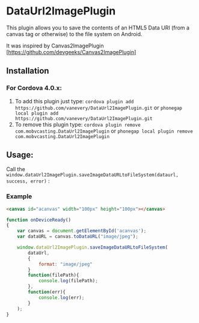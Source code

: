 DataUrl2ImagePlugin
============

This plugin allows you to save the contents of an HTML5 Data URI (from a canvas tag or otherwise) to the file system on Android.

It was inspired by Canvas2ImagePlugin [https://github.com/devgeeks/Canvas2ImagePlugin]

Installation
------------

### For Cordova 4.0.x:

1. To add this plugin just type: `cordova plugin add https://github.com/vanevery/DataUrl2ImagePlugin.git` or `phonegap local plugin add https://github.com/vanevery/DataUrl2ImagePlugin.git`
2. To remove this plugin type: `cordova plugin remove com.mobvcasting.DataUrl2ImagePlugin` or `phonegap local plugin remove com.mobvcasting.DataUrl2ImagePlugin`

Usage:
------

Call the `window.dataUrl2ImagePlugin.saveImageDataURLtoFileSystem(dataurl, success, error)` :

### Example
```html
<canvas id="acanvas" width="100px" height="100px"></canvas>
```

```javascript
function onDeviceReady()
{
	var canvas = document.getElementById('acanvas');
	var dataURL = canvas.toDataURL("image/jpeg");

	window.dataUrl2ImagePlugin.saveImageDataURLtoFileSystem(
		dataUrl,
		{
			format: "image/jpeg"
		}
        function(filePath){
            console.log(filePath);
        },
        function(err){
            console.log(err);
        }
    );
}
```


